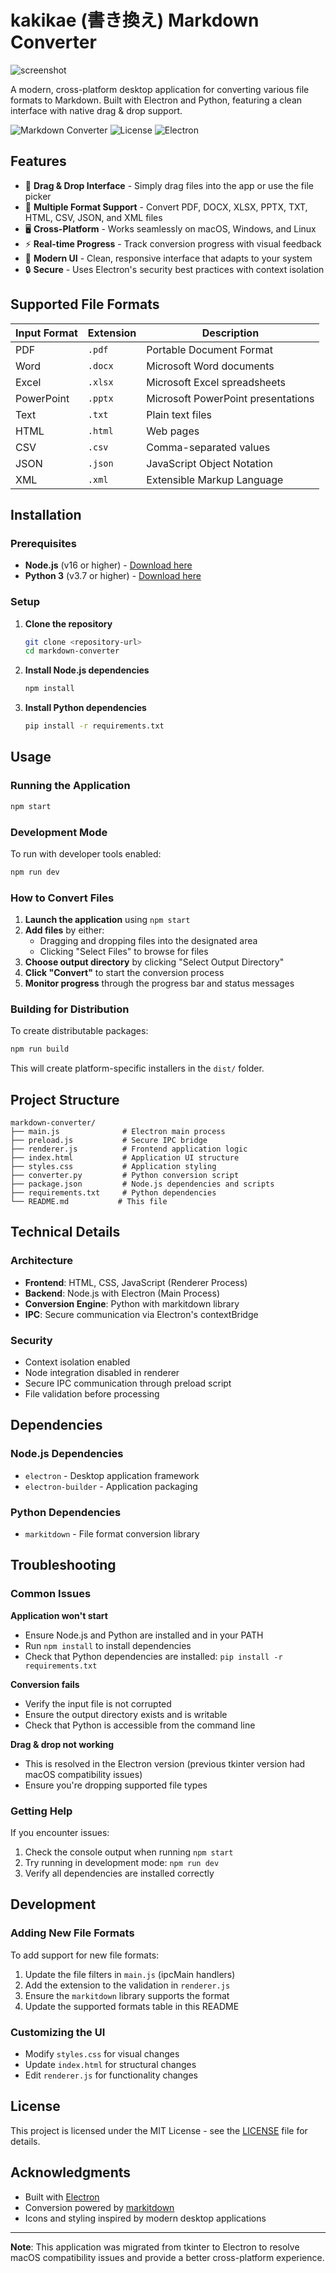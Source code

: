 # kakikae (書き換え) Markdown Converter

![screenshot](./app.png)

A modern, cross-platform desktop application for converting various file formats to Markdown. Built with Electron and Python, featuring a clean interface with native drag & drop support.

![Markdown Converter](https://img.shields.io/badge/platform-macOS%20%7C%20Windows%20%7C%20Linux-blue)
![License](https://img.shields.io/badge/license-MIT-green)
![Electron](https://img.shields.io/badge/Electron-28.0.0-47848F)

## Features

- 🎯 **Drag & Drop Interface** - Simply drag files into the app or use the file picker
- 📄 **Multiple Format Support** - Convert PDF, DOCX, XLSX, PPTX, TXT, HTML, CSV, JSON, and XML files
- 🖥️ **Cross-Platform** - Works seamlessly on macOS, Windows, and Linux
- ⚡ **Real-time Progress** - Track conversion progress with visual feedback
- 🎨 **Modern UI** - Clean, responsive interface that adapts to your system
- 🔒 **Secure** - Uses Electron's security best practices with context isolation

## Supported File Formats

| Input Format | Extension | Description                        |
| ------------ | --------- | ---------------------------------- |
| PDF          | `.pdf`    | Portable Document Format           |
| Word         | `.docx`   | Microsoft Word documents           |
| Excel        | `.xlsx`   | Microsoft Excel spreadsheets       |
| PowerPoint   | `.pptx`   | Microsoft PowerPoint presentations |
| Text         | `.txt`    | Plain text files                   |
| HTML         | `.html`   | Web pages                          |
| CSV          | `.csv`    | Comma-separated values             |
| JSON         | `.json`   | JavaScript Object Notation         |
| XML          | `.xml`    | Extensible Markup Language         |

## Installation

### Prerequisites

- **Node.js** (v16 or higher) - [Download here](https://nodejs.org/)
- **Python 3** (v3.7 or higher) - [Download here](https://python.org/)

### Setup

1. **Clone the repository**

   ```bash
   git clone <repository-url>
   cd markdown-converter
   ```

2. **Install Node.js dependencies**

   ```bash
   npm install
   ```

3. **Install Python dependencies**
   ```bash
   pip install -r requirements.txt
   ```

## Usage

### Running the Application

```bash
npm start
```

### Development Mode

To run with developer tools enabled:

```bash
npm run dev
```

### How to Convert Files

1. **Launch the application** using `npm start`
2. **Add files** by either:
   - Dragging and dropping files into the designated area
   - Clicking "Select Files" to browse for files
3. **Choose output directory** by clicking "Select Output Directory"
4. **Click "Convert"** to start the conversion process
5. **Monitor progress** through the progress bar and status messages

### Building for Distribution

To create distributable packages:

```bash
npm run build
```

This will create platform-specific installers in the `dist/` folder.

## Project Structure

```
markdown-converter/
├── main.js              # Electron main process
├── preload.js           # Secure IPC bridge
├── renderer.js          # Frontend application logic
├── index.html           # Application UI structure
├── styles.css           # Application styling
├── converter.py         # Python conversion script
├── package.json         # Node.js dependencies and scripts
├── requirements.txt     # Python dependencies
└── README.md           # This file
```

## Technical Details

### Architecture

- **Frontend**: HTML, CSS, JavaScript (Renderer Process)
- **Backend**: Node.js with Electron (Main Process)
- **Conversion Engine**: Python with markitdown library
- **IPC**: Secure communication via Electron's contextBridge

### Security

- Context isolation enabled
- Node integration disabled in renderer
- Secure IPC communication through preload script
- File validation before processing

## Dependencies

### Node.js Dependencies

- `electron` - Desktop application framework
- `electron-builder` - Application packaging

### Python Dependencies

- `markitdown` - File format conversion library

## Troubleshooting

### Common Issues

**Application won't start**

- Ensure Node.js and Python are installed and in your PATH
- Run `npm install` to install dependencies
- Check that Python dependencies are installed: `pip install -r requirements.txt`

**Conversion fails**

- Verify the input file is not corrupted
- Ensure the output directory exists and is writable
- Check that Python is accessible from the command line

**Drag & drop not working**

- This is resolved in the Electron version (previous tkinter version had macOS compatibility issues)
- Ensure you're dropping supported file types

### Getting Help

If you encounter issues:

1. Check the console output when running `npm start`
2. Try running in development mode: `npm run dev`
3. Verify all dependencies are installed correctly

## Development

### Adding New File Formats

To add support for new file formats:

1. Update the file filters in `main.js` (ipcMain handlers)
2. Add the extension to the validation in `renderer.js`
3. Ensure the `markitdown` library supports the format
4. Update the supported formats table in this README

### Customizing the UI

- Modify `styles.css` for visual changes
- Update `index.html` for structural changes
- Edit `renderer.js` for functionality changes

## License

This project is licensed under the MIT License - see the [LICENSE](LICENSE) file for details.

## Acknowledgments

- Built with [Electron](https://electronjs.org/)
- Conversion powered by [markitdown](https://github.com/microsoft/markitdown)
- Icons and styling inspired by modern desktop applications

---

**Note**: This application was migrated from tkinter to Electron to resolve macOS compatibility issues and provide a better cross-platform experience.
